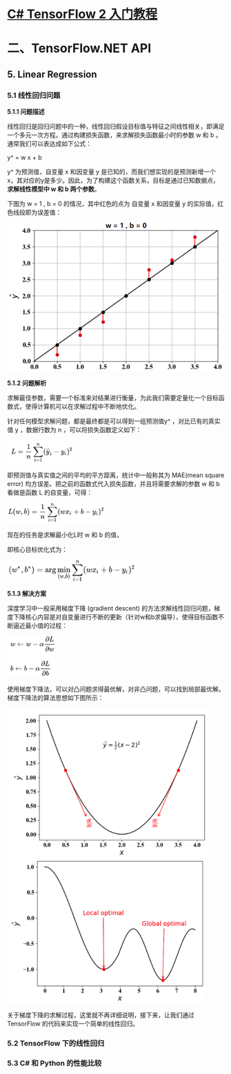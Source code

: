 # [C# TensorFlow 2 入门教程](<https://github.com/SciSharp/TensorFlow.NET-Tutorials>)

# 二、TensorFlow.NET API

## 5. Linear Regression

### 5.1 线性回归问题

**5.1.1 问题描述** 

线性回归是回归问题中的一种，线性回归假设目标值与特征之间线性相关，即满足一个多元一次方程。通过构建损失函数，来求解损失函数最小时的参数 w 和 b 。通常我们可以表达成如下公式：

y^ = w x + b

y^ 为预测值，自变量 x 和因变量 y 是已知的，而我们想实现的是预测新增一个x，其对应的y是多少。因此，为了构建这个函数关系，目标是通过已知数据点，**求解线性模型中 w 和 b 两个参数**。

下图为 w = 1 , b = 0 的情况，其中红色的点为 自变量 x 和因变量 y 的实际值，红色线段即为误差值：

<img src="二、TensorFlow.NET API-5. Linear Regression.assets/image-20200709221132967.png" alt="image-20200709221132967" style="zoom:100%;" />



**5.1.2 问题解析**

求解最佳参数，需要一个标准来对结果进行衡量，为此我们需要定量化一个目标函数式，使得计算机可以在求解过程中不断地优化。

针对任何模型求解问题，都是最终都是可以得到一组预测值y^ ，对比已有的真实值 y ，数据行数为 n ，可以将损失函数定义如下：

<img src="二、TensorFlow.NET API-5. Linear Regression.assets/image-20200709220437954.png" alt="image-20200709220437954" style="zoom:80%;" />

即预测值与真实值之间的平均的平方距离，统计中一般称其为 MAE(mean square error) 均方误差。把之前的函数式代入损失函数，并且将需要求解的参数 w 和 b 看做是函数 L 的自变量，可得：

<img src="二、TensorFlow.NET API-5. Linear Regression.assets/image-20200709220518861.png" alt="image-20200709220518861" style="zoom:80%;" />

现在的任务是求解最小化L时 w 和 b 的值，

即核心目标优化式为：

<img src="二、TensorFlow.NET API-5. Linear Regression.assets/image-20200709220556086.png" alt="image-20200709220556086" style="zoom:80%;" />

**5.1.3 解决方案**

深度学习中一般采用梯度下降 (gradient descent) 的方法求解线性回归问题，梯度下降核心内容是对自变量进行不断的更新（针对w和b求偏导），使得目标函数不断逼近最小值的过程：

<img src="二、TensorFlow.NET API-5. Linear Regression.assets/image-20200709220819205.png" alt="image-20200709220819205" style="zoom:80%;" />

使用梯度下降法，可以对凸问题求得最优解，对非凸问题，可以找到局部最优解。梯度下降法的算法思想如下图所示：

<img src="二、TensorFlow.NET API-5. Linear Regression.assets/image-20200709221504649.png" alt="image-20200709221504649" style="zoom:80%;" />

<img src="二、TensorFlow.NET API-5. Linear Regression.assets/image-20200709221515779.png" alt="image-20200709221515779" style="zoom:80%;" />

关于梯度下降的求解过程，这里就不再详细说明，接下来，让我们通过 TensorFlow 的代码来实现一个简单的线性回归。



### 5.2 TensorFlow 下的线性回归





### 5.3 C# 和 Python 的性能比较





